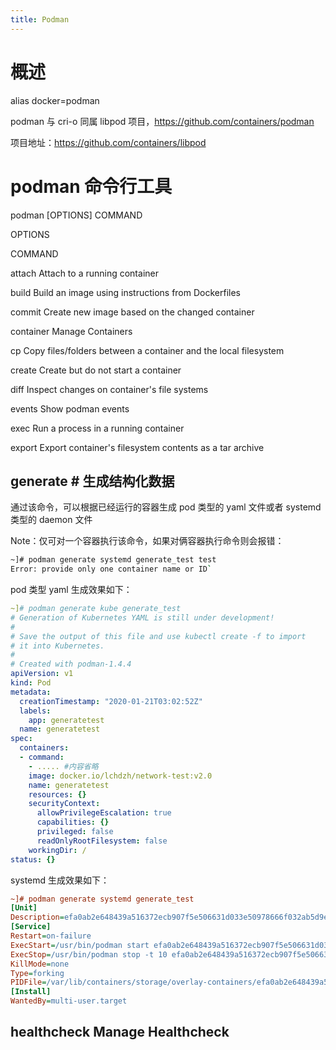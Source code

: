 ```yaml
---
title: Podman
---
```


# 概述

alias docker=podman

podman 与 cri-o 同属 libpod 项目，<https://github.com/containers/podman>

项目地址：<https://github.com/containers/libpod>

# podman 命令行工具

podman \[OPTIONS] COMMAND

OPTIONS

COMMAND

attach Attach to a running container

build Build an image using instructions from Dockerfiles

commit Create new image based on the changed container

container Manage Containers

cp Copy files/folders between a container and the local filesystem

create Create but do not start a container

diff Inspect changes on container's file systems

events Show podman events

exec Run a process in a running container

export Export container's filesystem contents as a tar archive

## generate # 生成结构化数据

通过该命令，可以根据已经运行的容器生成 pod 类型的 yaml 文件或者 systemd 类型的 daemon 文件

Note：仅可对一个容器执行该命令，如果对俩容器执行命令则会报错：

```bash
~]# podman generate systemd generate_test test
Error: provide only one container name or ID`
```

pod 类型 yaml 生成效果如下：

```yaml
~]# podman generate kube generate_test
# Generation of Kubernetes YAML is still under development!
#
# Save the output of this file and use kubectl create -f to import
# it into Kubernetes.
#
# Created with podman-1.4.4
apiVersion: v1
kind: Pod
metadata:
  creationTimestamp: "2020-01-21T03:02:52Z"
  labels:
    app: generatetest
  name: generatetest
spec:
  containers:
  - command:
    - ..... #内容省略
    image: docker.io/lchdzh/network-test:v2.0
    name: generatetest
    resources: {}
    securityContext:
      allowPrivilegeEscalation: true
      capabilities: {}
      privileged: false
      readOnlyRootFilesystem: false
    workingDir: /
status: {}
```

systemd 生成效果如下：

```ini
~]# podman generate systemd generate_test
[Unit]
Description=efa0ab2e648439a516372ecb907f5e506631d033e50978666f032ab5d9ecb788 Podman Container
[Service]
Restart=on-failure
ExecStart=/usr/bin/podman start efa0ab2e648439a516372ecb907f5e506631d033e50978666f032ab5d9ecb788
ExecStop=/usr/bin/podman stop -t 10 efa0ab2e648439a516372ecb907f5e506631d033e50978666f032ab5d9ecb788
KillMode=none
Type=forking
PIDFile=/var/lib/containers/storage/overlay-containers/efa0ab2e648439a516372ecb907f5e506631d033e50978666f032ab5d9ecb788/userdata/efa0ab2e648439a516372ecb907f5e506631d033e50978666f032ab5d9ecb788.pid
[Install]
WantedBy=multi-user.target
```

## healthcheck Manage Healthcheck
